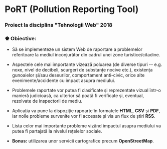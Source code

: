 # PoRT (Pollution Reporting Tool)
<h3><b> Proiect la disciplina "Tehnologii Web" 2018 </b></h3>

<h3><b> ♚ Obiective:</b></h3>

- Să se implementeze un sistem Web de raportare a problemelor referitoare la mediul înconjurător din cadrul unei zone turistice/citadine.

- Aspectele cele mai importante vizează poluarea (de diverse tipuri -- e.g. noxe, nivel de decibeli, scurgeri de substanțe nocive etc.), existența gunoaielor și/sau deseurilor, comportament anti-civic, orice alte evenimente/accidente cu impact asupra mediului.

- Problemele raportate vor putea fi clasificate și reprezentate vizual într-o manieră judicioasă, ca ulterior să poată fi verificate și, eventual, rezolvate de inspectorii de mediu.

- Aplicația va pune la dispoziție rapoarte în formatele <b>HTML</b>, <b>CSV</b> și <b>PDF</b>, iar noile probleme survenite vor fi accesate și via un flux de știri <b>RSS</b>.

- Lista celor mai importante probleme vizând impactul asupra mediului va putea fi partajată la nivelul rețelelor sociale.

- <b>Bonus:</b> utilizarea unor servicii cartografice precum <b>OpenStreetMap</b>.
